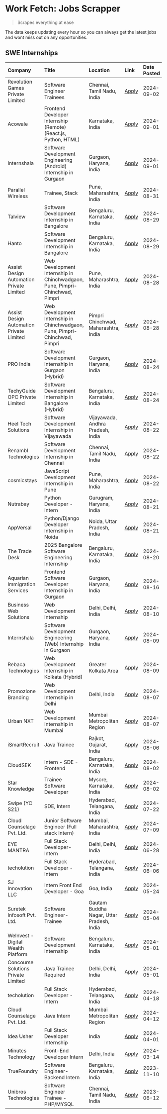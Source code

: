 # Work Fetch: Jobs Scrapper
> Scrapes everything at ease

The data keeps updating every hour so you can always get the latest jobs and wont miss out on any opportunities.

## SWE Internships
<!--START_SECTION:workfetch-->
| Company                                  | Title                                                                       | Location                                  | Link                                                                                                                                                                                                                                                                                                                       | Date Posted   |
|:-----------------------------------------|:----------------------------------------------------------------------------|:------------------------------------------|:---------------------------------------------------------------------------------------------------------------------------------------------------------------------------------------------------------------------------------------------------------------------------------------------------------------------------|:--------------|
| Revolution Games Private Limited         | Software Engineer Trainees                                                  | Chennai, Tamil Nadu, India                | [Apply](https://in.linkedin.com/jobs/view/software-engineer-trainees-at-revolution-games-private-limited-4015912927?position=35&pageNum=0&refId=7kZE%2B01j86LdtgvKwqySmw%3D%3D&trackingId=DPlhgjv%2F7fBtEzCCNRZvHA%3D%3D&trk=public_jobs_jserp-result_search-card)                                                         | 2024-09-02    |
| Acowale                                  | Frontend Developer Internship (Remote) (React.js, Python, HTML)             | Karnataka, India                          | [Apply](https://in.linkedin.com/jobs/view/frontend-developer-internship-remote-react-js-python-html-at-acowale-4014663920?position=5&pageNum=0&refId=7kZE%2B01j86LdtgvKwqySmw%3D%3D&trackingId=vzDAlSEZ3BoPIL7siZQyhQ%3D%3D&trk=public_jobs_jserp-result_search-card)                                                      | 2024-09-01    |
| Internshala                              | Software Development Engineering (Android) Internship in Gurgaon            | Gurgaon, Haryana, India                   | [Apply](https://in.linkedin.com/jobs/view/software-development-engineering-android-internship-in-gurgaon-at-internshala-4015471580?position=16&pageNum=0&refId=7kZE%2B01j86LdtgvKwqySmw%3D%3D&trackingId=4biNU%2FZnCx8D5%2BFo4nrJWw%3D%3D&trk=public_jobs_jserp-result_search-card)                                        | 2024-09-01    |
| Parallel Wireless                        | Trainee, Stack                                                              | Pune, Maharashtra, India                  | [Apply](https://in.linkedin.com/jobs/view/trainee-stack-at-parallel-wireless-3905689841?position=48&pageNum=0&refId=7kZE%2B01j86LdtgvKwqySmw%3D%3D&trackingId=bTXrgHcGMgpsl6m04xjKTw%3D%3D&trk=public_jobs_jserp-result_search-card)                                                                                       | 2024-08-31    |
| Talview                                  | Software Development Internship in Bangalore                                | Bengaluru, Karnataka, India               | [Apply](https://in.linkedin.com/jobs/view/software-development-internship-in-bangalore-at-talview-4012997749?position=6&pageNum=0&refId=7kZE%2B01j86LdtgvKwqySmw%3D%3D&trackingId=8nDwrKJWJqlaYx27nkqKKg%3D%3D&trk=public_jobs_jserp-result_search-card)                                                                   | 2024-08-29    |
| Hanto                                    | Software Development Internship in Bangalore                                | Bengaluru, Karnataka, India               | [Apply](https://in.linkedin.com/jobs/view/software-development-internship-in-bangalore-at-hanto-4013200427?position=9&pageNum=0&refId=7kZE%2B01j86LdtgvKwqySmw%3D%3D&trackingId=ifWQHYgq3L0aFBLK5KBgGA%3D%3D&trk=public_jobs_jserp-result_search-card)                                                                     | 2024-08-29    |
| Assist Design Automation Private Limited | Web Development Internship in Chinchwadgaon, Pune, Pimpri-Chinchwad, Pimpri | Pune, Maharashtra, India                  | [Apply](https://in.linkedin.com/jobs/view/web-development-internship-in-chinchwadgaon-pune-pimpri-chinchwad-pimpri-at-assist-design-automation-private-limited-4010147193?position=46&pageNum=0&refId=7kZE%2B01j86LdtgvKwqySmw%3D%3D&trackingId=Nv%2BdJgkqgauyTpvsVxo0%2BQ%3D%3D&trk=public_jobs_jserp-result_search-card) | 2024-08-28    |
| Assist Design Automation Private Limited | Web Development Internship in Chinchwadgaon, Pune, Pimpri-Chinchwad, Pimpri | Pimpri Chinchwad, Maharashtra, India      | [Apply](https://in.linkedin.com/jobs/view/web-development-internship-in-chinchwadgaon-pune-pimpri-chinchwad-pimpri-at-assist-design-automation-private-limited-4010142653?position=59&pageNum=0&refId=7kZE%2B01j86LdtgvKwqySmw%3D%3D&trackingId=Rb5SCJJIAMBPdx%2BixfZSSw%3D%3D&trk=public_jobs_jserp-result_search-card)   | 2024-08-28    |
| PRO India                                | Software Development Internship in Gurgaon (Hybrid)                         | Gurgaon, Haryana, India                   | [Apply](https://in.linkedin.com/jobs/view/software-development-internship-in-gurgaon-hybrid-at-pro-india-4009587664?position=36&pageNum=0&refId=7kZE%2B01j86LdtgvKwqySmw%3D%3D&trackingId=uVoSmCY6pghdOJT3TUhrCA%3D%3D&trk=public_jobs_jserp-result_search-card)                                                           | 2024-08-24    |
| TechyGuide OPC Private Limited           | Software Development Internship in Bangalore (Hybrid)                       | Bengaluru, Karnataka, India               | [Apply](https://in.linkedin.com/jobs/view/software-development-internship-in-bangalore-hybrid-at-techyguide-opc-private-limited-4009591646?position=41&pageNum=0&refId=7kZE%2B01j86LdtgvKwqySmw%3D%3D&trackingId=0eROHfyfRTLpwO6aMj7qbA%3D%3D&trk=public_jobs_jserp-result_search-card)                                    | 2024-08-24    |
| Heel Tech Solutions                      | Software Development Internship in Vijayawada                               | Vijayawada, Andhra Pradesh, India         | [Apply](https://in.linkedin.com/jobs/view/software-development-internship-in-vijayawada-at-heel-tech-solutions-4007906692?position=26&pageNum=0&refId=7kZE%2B01j86LdtgvKwqySmw%3D%3D&trackingId=wMYIuLkqCmXhVIyssh7VOQ%3D%3D&trk=public_jobs_jserp-result_search-card)                                                     | 2024-08-22    |
| Renambl Technologies                     | Software Development Internship in Chennai                                  | Chennai, Tamil Nadu, India                | [Apply](https://in.linkedin.com/jobs/view/software-development-internship-in-chennai-at-renambl-technologies-4007910299?position=33&pageNum=0&refId=7kZE%2B01j86LdtgvKwqySmw%3D%3D&trackingId=A3T6UvwBSc2k5auJ7bljFQ%3D%3D&trk=public_jobs_jserp-result_search-card)                                                       | 2024-08-22    |
| cosmicstays                              | JavaScript Development Internship in Pune                                   | Pune, Maharashtra, India                  | [Apply](https://in.linkedin.com/jobs/view/javascript-development-internship-in-pune-at-cosmicstays-4007904825?position=47&pageNum=0&refId=7kZE%2B01j86LdtgvKwqySmw%3D%3D&trackingId=jaTyw0YS2qPOs%2B6WYoJU5Q%3D%3D&trk=public_jobs_jserp-result_search-card)                                                               | 2024-08-22    |
| Nutrabay                                 | Python Developer - Intern                                                   | Gurugram, Haryana, India                  | [Apply](https://in.linkedin.com/jobs/view/python-developer-intern-at-nutrabay-4003909226?position=29&pageNum=0&refId=7kZE%2B01j86LdtgvKwqySmw%3D%3D&trackingId=Ey0DHHRi9Dw6ZlQwgoHVhw%3D%3D&trk=public_jobs_jserp-result_search-card)                                                                                      | 2024-08-21    |
| AppVersal                                | Python/Django Developer Internship in Noida                                 | Noida, Uttar Pradesh, India               | [Apply](https://in.linkedin.com/jobs/view/python-django-developer-internship-in-noida-at-appversal-4005107325?position=60&pageNum=0&refId=7kZE%2B01j86LdtgvKwqySmw%3D%3D&trackingId=%2FpKTxxUhpOK926pTQZt4Gw%3D%3D&trk=public_jobs_jserp-result_search-card)                                                               | 2024-08-21    |
| The Trade Desk                           | 2025 Bangalore Software Engineering Internship                              | Bengaluru, Karnataka, India               | [Apply](https://in.linkedin.com/jobs/view/2025-bangalore-software-engineering-internship-at-the-trade-desk-3987456531?position=8&pageNum=0&refId=7kZE%2B01j86LdtgvKwqySmw%3D%3D&trackingId=r19fe7QU10Jndd7nLJ%2Fzpw%3D%3D&trk=public_jobs_jserp-result_search-card)                                                        | 2024-08-20    |
| Aquarian Immigration Services            | Frontend Software Developer Internship in Gurgaon                           | Gurgaon, Haryana, India                   | [Apply](https://in.linkedin.com/jobs/view/frontend-software-developer-internship-in-gurgaon-at-aquarian-immigration-services-4003119832?position=57&pageNum=0&refId=7kZE%2B01j86LdtgvKwqySmw%3D%3D&trackingId=gGFgDXf3psFzbqUpVbvrsA%3D%3D&trk=public_jobs_jserp-result_search-card)                                       | 2024-08-16    |
| Business Web Solutions                   | Web Development Internship                                                  | Delhi, Delhi, India                       | [Apply](https://in.linkedin.com/jobs/view/web-development-internship-at-business-web-solutions-3997105289?position=52&pageNum=0&refId=7kZE%2B01j86LdtgvKwqySmw%3D%3D&trackingId=l1et4fTwFMs5KOaFA8JKJg%3D%3D&trk=public_jobs_jserp-result_search-card)                                                                     | 2024-08-10    |
| Internshala                              | Software Development Engineering (Web) Internship in Gurgaon                | Gurgaon, Haryana, India                   | [Apply](https://in.linkedin.com/jobs/view/software-development-engineering-web-internship-in-gurgaon-at-internshala-3997620471?position=3&pageNum=0&refId=7kZE%2B01j86LdtgvKwqySmw%3D%3D&trackingId=jvUvQO9Y%2BrVyUKjTYzHpjg%3D%3D&trk=public_jobs_jserp-result_search-card)                                               | 2024-08-09    |
| Rebaca Technologies                      | Web Development Internship in Kolkata (Hybrid)                              | Greater Kolkata Area                      | [Apply](https://in.linkedin.com/jobs/view/web-development-internship-in-kolkata-hybrid-at-rebaca-technologies-3997621369?position=37&pageNum=0&refId=7kZE%2B01j86LdtgvKwqySmw%3D%3D&trackingId=KRuEZWdKBNv2Y4MLoHXhkA%3D%3D&trk=public_jobs_jserp-result_search-card)                                                      | 2024-08-09    |
| Promozione Branding                      | Web Development Internship in Delhi                                         | Delhi, India                              | [Apply](https://in.linkedin.com/jobs/view/web-development-internship-in-delhi-at-promozione-branding-3995559880?position=23&pageNum=0&refId=7kZE%2B01j86LdtgvKwqySmw%3D%3D&trackingId=PCGc4cB3Q2H9O7TmM9F%2B7g%3D%3D&trk=public_jobs_jserp-result_search-card)                                                             | 2024-08-07    |
| Urban NXT                                | Web Development Internship in Mumbai                                        | Mumbai Metropolitan Region                | [Apply](https://in.linkedin.com/jobs/view/web-development-internship-in-mumbai-at-urban-nxt-3995561641?position=56&pageNum=0&refId=7kZE%2B01j86LdtgvKwqySmw%3D%3D&trackingId=%2FwtyJkwF25d4j60BiZmU6w%3D%3D&trk=public_jobs_jserp-result_search-card)                                                                      | 2024-08-07    |
| iSmartRecruit                            | Java Trainee                                                                | Rajkot, Gujarat, India                    | [Apply](https://in.linkedin.com/jobs/view/java-trainee-at-ismartrecruit-3992301825?position=27&pageNum=0&refId=7kZE%2B01j86LdtgvKwqySmw%3D%3D&trackingId=YESiecJGtTftDCocT%2F7c0g%3D%3D&trk=public_jobs_jserp-result_search-card)                                                                                          | 2024-08-06    |
| CloudSEK                                 | Intern - SDE - Frontend                                                     | Bengaluru, Karnataka, India               | [Apply](https://in.linkedin.com/jobs/view/intern-sde-frontend-at-cloudsek-3991574495?position=20&pageNum=0&refId=7kZE%2B01j86LdtgvKwqySmw%3D%3D&trackingId=Y%2BDmGxcGXeDhB%2Fvef435zA%3D%3D&trk=public_jobs_jserp-result_search-card)                                                                                      | 2024-08-02    |
| Star Knowledge                           | Trainee Software Developer                                                  | Mysore, Karnataka, India                  | [Apply](https://in.linkedin.com/jobs/view/trainee-software-developer-at-star-knowledge-3991516161?position=49&pageNum=0&refId=7kZE%2B01j86LdtgvKwqySmw%3D%3D&trackingId=yoceW%2BHP6qgeHcbjHaA0WQ%3D%3D&trk=public_jobs_jserp-result_search-card)                                                                           | 2024-08-02    |
| Swipe (YC S21)                           | SDE, Intern                                                                 | Hyderabad, Telangana, India               | [Apply](https://in.linkedin.com/jobs/view/sde-intern-at-swipe-yc-s21-3980368092?position=53&pageNum=0&refId=7kZE%2B01j86LdtgvKwqySmw%3D%3D&trackingId=T20k9DX9FRMzB4zk3mUz9g%3D%3D&trk=public_jobs_jserp-result_search-card)                                                                                               | 2024-07-22    |
| Cloud Counselage Pvt. Ltd.               | Junior Software Engineer (Full stack Intern)                                | Mumbai, Maharashtra, India                | [Apply](https://in.linkedin.com/jobs/view/junior-software-engineer-full-stack-intern-at-cloud-counselage-pvt-ltd-3967725851?position=18&pageNum=0&refId=7kZE%2B01j86LdtgvKwqySmw%3D%3D&trackingId=56KJWebgSWpCxwUZWVP6vg%3D%3D&trk=public_jobs_jserp-result_search-card)                                                   | 2024-07-09    |
| EYE MANTRA                               | Full Stack Developer- Intern                                                | Delhi, Delhi, India                       | [Apply](https://in.linkedin.com/jobs/view/full-stack-developer-intern-at-eye-mantra-3960988037?position=44&pageNum=0&refId=7kZE%2B01j86LdtgvKwqySmw%3D%3D&trackingId=dSZ%2FszPuRhsu8HT8IkkSWg%3D%3D&trk=public_jobs_jserp-result_search-card)                                                                              | 2024-06-28    |
| techolution                              | Full Stack Developer - Intern                                               | Hyderabad, Telangana, India               | [Apply](https://in.linkedin.com/jobs/view/full-stack-developer-intern-at-techolution-3947911862?position=51&pageNum=0&refId=7kZE%2B01j86LdtgvKwqySmw%3D%3D&trackingId=LXtD5EB1NKOW580nLZNYYw%3D%3D&trk=public_jobs_jserp-result_search-card)                                                                               | 2024-06-06    |
| SJ Innovation LLC                        | Intern Front End Developer - Goa                                            | Goa, India                                | [Apply](https://in.linkedin.com/jobs/view/intern-front-end-developer-goa-at-sj-innovation-llc-3931678611?position=14&pageNum=0&refId=7kZE%2B01j86LdtgvKwqySmw%3D%3D&trackingId=CeCPQnvHn5l1M6Wof8l1NQ%3D%3D&trk=public_jobs_jserp-result_search-card)                                                                      | 2024-05-24    |
| Suretek Infosoft Pvt. Ltd.               | Software Engineer-Trainee                                                   | Gautam Buddha Nagar, Uttar Pradesh, India | [Apply](https://in.linkedin.com/jobs/view/software-engineer-trainee-at-suretek-infosoft-pvt-ltd-3916999948?position=38&pageNum=0&refId=7kZE%2B01j86LdtgvKwqySmw%3D%3D&trackingId=oI0BBh5IUtsacvvBkv9iaQ%3D%3D&trk=public_jobs_jserp-result_search-card)                                                                    | 2024-05-04    |
| WeInvest - Digital Wealth Platform       | Software Development Internship                                             | Bengaluru, Karnataka, India               | [Apply](https://in.linkedin.com/jobs/view/software-development-internship-at-weinvest-digital-wealth-platform-3912867225?position=2&pageNum=0&refId=7kZE%2B01j86LdtgvKwqySmw%3D%3D&trackingId=6maybMn6X3q4zddeDE73HA%3D%3D&trk=public_jobs_jserp-result_search-card)                                                       | 2024-05-01    |
| Concourse Solutions Private Limited      | Java Trainee Required                                                       | Delhi, Delhi, India                       | [Apply](https://in.linkedin.com/jobs/view/java-trainee-required-at-concourse-solutions-private-limited-3912869388?position=13&pageNum=0&refId=7kZE%2B01j86LdtgvKwqySmw%3D%3D&trackingId=Yj0q1X9A1WplMBB3ffZoYw%3D%3D&trk=public_jobs_jserp-result_search-card)                                                             | 2024-05-01    |
| techolution                              | Full Stack Developer - Intern                                               | Hyderabad, Telangana, India               | [Apply](https://in.linkedin.com/jobs/view/full-stack-developer-intern-at-techolution-3904814977?position=58&pageNum=0&refId=7kZE%2B01j86LdtgvKwqySmw%3D%3D&trackingId=9fYasT2q7URCju2Pvt%2BKdg%3D%3D&trk=public_jobs_jserp-result_search-card)                                                                             | 2024-04-18    |
| Cloud Counselage Pvt. Ltd.               | Java Intern                                                                 | Mumbai Metropolitan Region                | [Apply](https://in.linkedin.com/jobs/view/java-intern-at-cloud-counselage-pvt-ltd-3896025667?position=40&pageNum=0&refId=7kZE%2B01j86LdtgvKwqySmw%3D%3D&trackingId=NNHnDab%2FYUgEHhRTyVfRng%3D%3D&trk=public_jobs_jserp-result_search-card)                                                                                | 2024-04-12    |
| Idea Usher                               | Full Stack Developer Internship                                             | India                                     | [Apply](https://in.linkedin.com/jobs/view/full-stack-developer-internship-at-idea-usher-3879565540?position=24&pageNum=0&refId=7kZE%2B01j86LdtgvKwqySmw%3D%3D&trackingId=7zayNcrGINkhqzTKK%2BxTMQ%3D%3D&trk=public_jobs_jserp-result_search-card)                                                                          | 2024-04-01    |
| Minutes Technology                       | Front-End Developer Intern                                                  | Delhi, India                              | [Apply](https://in.linkedin.com/jobs/view/front-end-developer-intern-at-minutes-technology-3853712549?position=22&pageNum=0&refId=7kZE%2B01j86LdtgvKwqySmw%3D%3D&trackingId=pFhUzGwonh4h4BG3AoMdpA%3D%3D&trk=public_jobs_jserp-result_search-card)                                                                         | 2024-03-14    |
| TrueFoundry                              | Software Engineer-Backend Intern                                            | Bengaluru, Karnataka, India               | [Apply](https://in.linkedin.com/jobs/view/software-engineer-backend-intern-at-truefoundry-3779508170?position=42&pageNum=0&refId=7kZE%2B01j86LdtgvKwqySmw%3D%3D&trackingId=witY6r8tanI607Pi8DpOBQ%3D%3D&trk=public_jobs_jserp-result_search-card)                                                                          | 2023-11-10    |
| Unibros Technologies                     | Software Engineer Trainee - PHP/MYSQL                                       | Chennai, Tamil Nadu, India                | [Apply](https://in.linkedin.com/jobs/view/software-engineer-trainee-php-mysql-at-unibros-technologies-3656599241?position=45&pageNum=0&refId=7kZE%2B01j86LdtgvKwqySmw%3D%3D&trackingId=mYR7I%2FnbcnMHU0vGNrRxwA%3D%3D&trk=public_jobs_jserp-result_search-card)                                                            | 2023-06-12    |
<!--END_SECTION:workfetch-->
